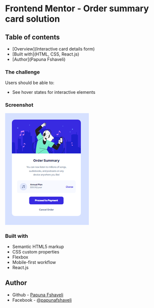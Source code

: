 # Frontend Mentor - Order summary card solution

## Table of contents

- [Overview](Interactive card details form)
- [Built with](HTML, CSS, React.js)
- [Author](Papuna Fshaveli)

### The challenge

Users should be able to:

- See hover states for interactive elements

### Screenshot

![](./src/assets/screenshot.PNG)

### Built with

- Semantic HTML5 markup
- CSS custom properties
- Flexbox
- Mobile-first workflow
- React.js

## Author

- Github - [Papuna Fshaveli](https://github.com/papunafshaveli)
- Facebook - [@papunafshaveli](https://www.facebook.com/papunafshaveli)
